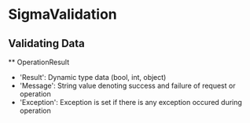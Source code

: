# SigmaValidation
## Validating Data
** OperationResult<T>
- 'Result': Dynamic type data (bool, int, object)
- 'Message': String value denoting success and failure of request or operation
- 'Exception': Exception is set if there is any exception occured during operation